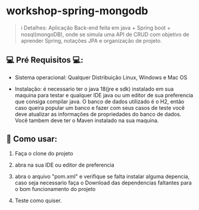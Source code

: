 # workshop-spring-mongodb

> ℹ️ Detalhes: Aplicação Back-end feita em java + Spring boot + nosql(mongoDB), onde se simula uma API de CRUD com objetivo de aprender Spring, notações JPA e organização de projeto.

## 💻 Pré Requisitos 💻:

- Sistema operacional: Qualquer Distribuição Linux, Windows e Mac OS

- Instalação: é necessario ter o java 18(jre e sdk) instalado em sua maquina para testar e qualquer IDE java ou um editor de sua preferencia que consiga
compilar java. O banco de dados utilizado é o H2, então caso queira popular um banco e fazer com seus casos de teste você deve atualizar as informações de propriedades do banco de dados. Você tambem deve ter o Maven instalado na sua maquina.

## 📃 Como usar:

  1. Faça o clone do projeto

  2. abra na sua IDE ou editor de preferencia
  
  3. abra o arquivo "pom.xml" e verifique se falta instalar alguma depencia, caso seja necessario faça o Download das dependencias faltantes para o bom funcionamento do projeto

  4. Teste como quiser.
